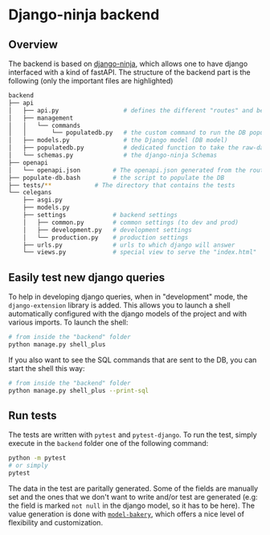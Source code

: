# Django-ninja backend

## Overview

The backend is based on [django-ninja](https://django-ninja.dev/), which allows one to have django interfaced with a kind of fastAPI.
The structure of the backend part is the following (only the important files are highlighted)

```bash
backend
├── api
│   ├── api.py                  # defines the different "routes" and behaviors
│   ├── management
│   │   └── commands
│   │       └── populatedb.py   # the custom command to run the DB population
│   ├── models.py               # the Django model (DB model)
│   ├── populatedb.py           # dedicated function to take the raw-data and create the django entities
│   └── schemas.py              # the django-ninja Schemas
├── openapi
│   └── openapi.json         # The openapi.json generated from the routes defined in "api.py"
├── populate-db.bash         # the script to populate the DB
├── tests/**            # The directory that contains the tests
└── celegans
    ├── asgi.py
    ├── models.py
    ├── settings             # backend settings
    │   ├── common.py        # common settings (to dev and prod)
    │   ├── development.py   # development settings
    │   └── production.py    # production settings
    ├── urls.py              # urls to which django will answer
    └── views.py             # special view to serve the "index.html"
```

## Easily test new django queries

To help in developing django queries, when in "development" mode, the `django-extension` library is added.
This allows you to launch a shell automatically configured with the django models of the project and with various imports.
To launch the shell:

```bash
# from inside the "backend" folder
python manage.py shell_plus
```

If you also want to see the SQL commands that are sent to the DB, you can start the shell this way:

```bash
# from inside the "backend" folder
python manage.py shell_plus --print-sql
```

## Run tests

The tests are written with `pytest` and `pytest-django`.
To run the test, simply execute in the `backend` folder one of the following command:

```bash
python -m pytest
# or simply
pytest
```

The data in the test are paritally generated.
Some of the fields are manually set and the ones that we don't want to write and/or test are generated (e.g: the field is marked `not null` in the django model, so it has to be here).
The value generation is done with [`model-bakery`](https://model-bakery.readthedocs.io/), which offers a nice level of flexibility and customization.